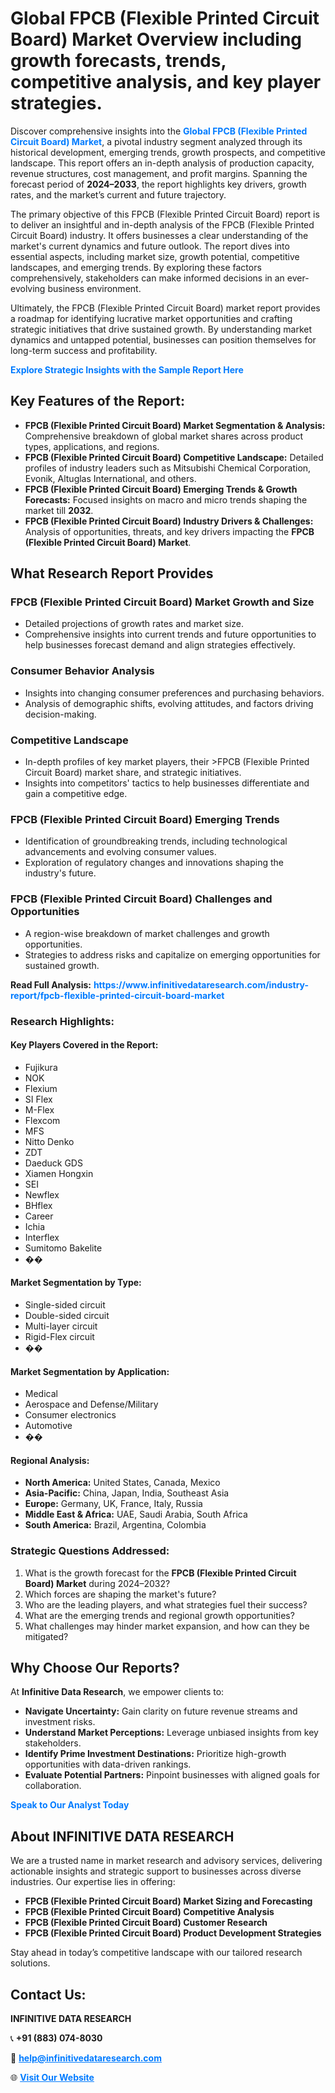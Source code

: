 <h1>Global FPCB (Flexible Printed Circuit Board) Market Overview including growth forecasts, trends, competitive analysis, and key player strategies.</h1>
<p>
Discover comprehensive insights into the 
<a href="https://www.infinitivedataresearch.com/industry-report/fpcb-flexible-printed-circuit-board-market" rel="dofollow" style="color: #007BFF; text-decoration: none;"><strong>Global FPCB (Flexible Printed Circuit Board) Market</strong></a>, a pivotal industry segment analyzed through its historical development, emerging trends, growth prospects, and competitive landscape. This report offers an in-depth analysis of production capacity, revenue structures, cost management, and profit margins. Spanning the forecast period of <strong>2024–2033</strong>, the report highlights key drivers, growth rates, and the market’s current and future trajectory.
</p>
<p>
The primary objective of this FPCB (Flexible Printed Circuit Board) report is to deliver an insightful and in-depth analysis of the FPCB (Flexible Printed Circuit Board) industry. It offers businesses a clear understanding of the market's current dynamics and future outlook. The report dives into essential aspects, including market size, growth potential, competitive landscapes, and emerging trends. By exploring these factors comprehensively, stakeholders can make informed decisions in an ever-evolving business environment.
</p>
<p>
Ultimately, the FPCB (Flexible Printed Circuit Board) market report provides a roadmap for identifying lucrative market opportunities and crafting strategic initiatives that drive sustained growth. By understanding market dynamics and untapped potential, businesses can position themselves for long-term success and profitability.
</p>
<p>
<a href="https://www.infinitivedataresearch.com/request-sample/reportId=108044" style="color: #007BFF; text-decoration: none;"><strong>Explore Strategic Insights with the Sample Report Here</strong></a>
</p>

<h2>Key Features of the Report:</h2>
<ul>
<li><strong>FPCB (Flexible Printed Circuit Board) Market Segmentation & Analysis:</strong> Comprehensive breakdown of global market shares across product types, applications, and regions.</li>
<li><strong>FPCB (Flexible Printed Circuit Board) Competitive Landscape:</strong> Detailed profiles of industry leaders such as Mitsubishi Chemical Corporation, Evonik, Altuglas International, and others.</li>
<li><strong>FPCB (Flexible Printed Circuit Board) Emerging Trends & Growth Forecasts:</strong> Focused insights on macro and micro trends shaping the market till <strong>2032</strong>.</li>
<li><strong>FPCB (Flexible Printed Circuit Board) Industry Drivers & Challenges:</strong> Analysis of opportunities, threats, and key drivers impacting the <strong>FPCB (Flexible Printed Circuit Board) Market</strong>.</li>
</ul>

<h2>What Research Report Provides</h2>
<h3>FPCB (Flexible Printed Circuit Board) Market Growth and Size</h3>
<ul>
<li>Detailed projections of growth rates and market size.</li>
<li>Comprehensive insights into current trends and future opportunities to help businesses forecast demand and align strategies effectively.</li>
</ul>

<h3>Consumer Behavior Analysis</h3>
<ul>
<li>Insights into changing consumer preferences and purchasing behaviors.</li>
<li>Analysis of demographic shifts, evolving attitudes, and factors driving decision-making.</li>
</ul>

<h3>Competitive Landscape</h3>
<ul>
<li>In-depth profiles of key market players, their >FPCB (Flexible Printed Circuit Board) market share, and strategic initiatives.</li>
<li>Insights into competitors' tactics to help businesses differentiate and gain a competitive edge.</li>
</ul>

<h3>FPCB (Flexible Printed Circuit Board) Emerging Trends</h3>
<ul>
<li>Identification of groundbreaking trends, including technological advancements and evolving consumer values.</li>
<li>Exploration of regulatory changes and innovations shaping the industry's future.</li>
</ul>

<h3>FPCB (Flexible Printed Circuit Board) Challenges and Opportunities</h3>
<ul>
<li>A region-wise breakdown of market challenges and growth opportunities.</li>
<li>Strategies to address risks and capitalize on emerging opportunities for sustained growth.</li>
</ul>
<p><strong>Read Full Analysis:</strong> <a href="https://www.infinitivedataresearch.com/industry-report/fpcb-flexible-printed-circuit-board-market" rel="dofollow" style="color: #007BFF; text-decoration: none;"><strong>https://www.infinitivedataresearch.com/industry-report/fpcb-flexible-printed-circuit-board-market</strong></a></p>
<h3>Research Highlights:</h3>
<h4>Key Players Covered in the Report:</h4>
<ul><li>Fujikura</li><li>NOK</li><li>Flexium</li><li>SI Flex</li><li>M-Flex</li><li>Flexcom</li><li>MFS</li><li>Nitto Denko</li><li>ZDT</li><li>Daeduck GDS</li><li>Xiamen Hongxin</li><li>SEI</li><li>Newflex</li><li>BHflex</li><li>Career</li><li>Ichia</li><li>Interflex</li><li>Sumitomo Bakelite</li><li>��</li></ul>
<h4>Market Segmentation by Type:</h4>
<ul><li>Single-sided circuit</li><li>Double-sided circuit</li><li>Multi-layer circuit</li><li>Rigid-Flex circuit</li><li>��</li></ul>
<h4>Market Segmentation by Application:</h4>
<ul><li>Medical</li><li>Aerospace and Defense/Military</li><li>Consumer electronics</li><li>Automotive</li><li>��</li></ul>

<h4>Regional Analysis:</h4>
<ul>
<li><strong>North America:</strong> United States, Canada, Mexico</li>
<li><strong>Asia-Pacific:</strong> China, Japan, India, Southeast Asia</li>
<li><strong>Europe:</strong> Germany, UK, France, Italy, Russia</li>
<li><strong>Middle East & Africa:</strong> UAE, Saudi Arabia, South Africa</li>
<li><strong>South America:</strong> Brazil, Argentina, Colombia</li>
</ul>

<h3>Strategic Questions Addressed:</h3>
<ol>
<li>What is the growth forecast for the <strong>FPCB (Flexible Printed Circuit Board) Market</strong> during 2024–2032?</li>
<li>Which forces are shaping the market's future?</li>
<li>Who are the leading players, and what strategies fuel their success?</li>
<li>What are the emerging trends and regional growth opportunities?</li>
<li>What challenges may hinder market expansion, and how can they be mitigated?</li>
</ol>

<h2>Why Choose Our Reports?</h2>
<p>At <strong>Infinitive Data Research</strong>, we empower clients to:</p>
<ul>
<li><strong>Navigate Uncertainty:</strong> Gain clarity on future revenue streams and investment risks.</li>
<li><strong>Understand Market Perceptions:</strong> Leverage unbiased insights from key stakeholders.</li>
<li><strong>Identify Prime Investment Destinations:</strong> Prioritize high-growth opportunities with data-driven rankings.</li>
<li><strong>Evaluate Potential Partners:</strong> Pinpoint businesses with aligned goals for collaboration.</li>
</ul>
<p><a href="https://www.infinitivedataresearch.com/industry-report/fpcb-flexible-printed-circuit-board-market" rel="dofollow" style="color: #007BFF; text-decoration: none;"><strong>Speak to Our Analyst Today</strong></a></p>

<h2>About INFINITIVE DATA RESEARCH</h2>
<p>We are a trusted name in market research and advisory services, delivering actionable insights and strategic support to businesses across diverse industries. Our expertise lies in offering:</p>
<ul>
<li><strong>FPCB (Flexible Printed Circuit Board) Market Sizing and Forecasting</strong></li>
<li><strong>FPCB (Flexible Printed Circuit Board) Competitive Analysis</strong></li>
<li><strong>FPCB (Flexible Printed Circuit Board) Customer Research</strong></li>
<li><strong>FPCB (Flexible Printed Circuit Board) Product Development Strategies</strong></li>
</ul>
<p>Stay ahead in today’s competitive landscape with our tailored research solutions.</p>

<h2>Contact Us:</h2>
<p><strong>INFINITIVE DATA RESEARCH</strong></p>
<p>📞 <strong>+91 (883) 074-8030</strong></p>
<p>📧 <strong><a href="mailto:help@infinitivedataresearch.com" style="color: #007BFF;">help@infinitivedataresearch.com</a></strong></p>
<p>🌐 <strong><a href="https://www.infinitivedataresearch.com" rel="dofollow" style="color: #007BFF;">Visit Our Website</a></strong></p>
